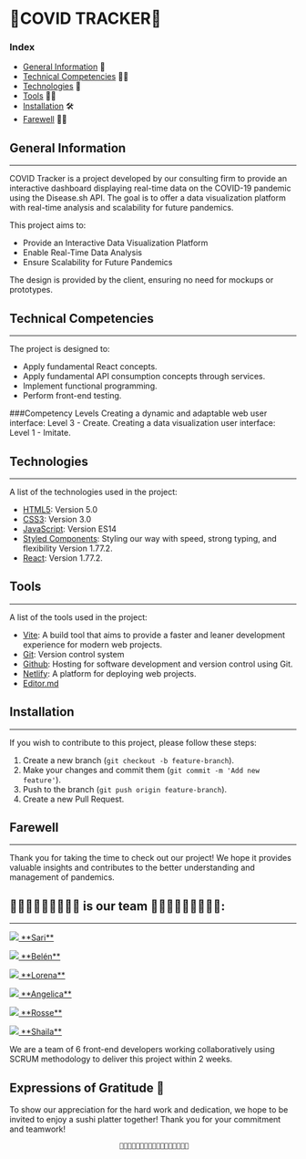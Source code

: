 # 🦠COVID TRACKER🦠
### Index
- [General Information](#general-information) 📝
- [Technical Competencies](#technical-competencies)  💪🏼
- [Technologies](#technologies) 📲
- [Tools](#tools) 💅🏼
- [Installation](#installation) 🛠️
- [Farewell](#farewell) 🙏🏼

##  General Information 
***
COVID Tracker is a project developed by our consulting firm to provide an interactive dashboard displaying real-time data on the COVID-19 pandemic using the Disease.sh API. The goal is to offer a data visualization platform with real-time analysis and scalability for future pandemics.

This project aims to:

- Provide an Interactive Data Visualization Platform
- Enable Real-Time Data Analysis
- Ensure Scalability for Future Pandemics
  
The design is provided by the client, ensuring no need for mockups or prototypes.

## Technical Competencies 
***
The project is designed to:

- Apply fundamental React concepts.
- Apply fundamental API consumption concepts through services.
- Implement functional programming.
- Perform front-end testing.
  
###Competency Levels
Creating a dynamic and adaptable web user interface: Level 3 - Create.
Creating a data visualization user interface: Level 1 - Imitate.



##  Technologies 
***
A list of the technologies used in the project:
* [HTML5](https://developer.mozilla.org/en-US/docs/Web/Guide/HTML/HTML5): Version 5.0
* [CSS3](https://developer.mozilla.org/en-US/docs/Web/CSS): Version 3.0
* [JavaScript](https://developer.mozilla.org/en-US/docs/Web/JavaScript): Version ES14
* [Styled Components](https://styled-components.com/): Styling our way with speed, strong typing, and flexibility Version 1.77.2.
* [React](https://react.dev/): Version 1.77.2.

  
##  Tools 

***
A list of the tools used in the project:

* [Vite](https://vitejs.dev/): A build tool that aims to provide a faster and leaner development experience for modern web projects.
* [Git](https://git-scm.com/): Version control system
* [Github](https://github.com/):  Hosting for software development and version control using Git.
* [Netlify](https://www.netlify.com/): A platform for deploying web projects.
* [Editor.md](https://pandao.github.io/editor.md/en.html) 


##  Installation 
***
If you wish to contribute to this project, please follow these steps:

1. Create a new branch 
(`git checkout -b feature-branch`).
2. Make your changes and commit them 
(`git commit -m 'Add new feature'`).
3. Push to the branch 
(`git push origin feature-branch`).
4. Create a new Pull Request.


##  Farewell 
***
Thank you for taking the time to check out our project! We hope it provides valuable insights and contributes to the better understanding and management of pandemics.

## 👩🏽‍💻👩🏻‍💻👩🏽‍💻 is our team 👩🏽‍💻👩🏻‍💻👩🏽‍💻:

***
 

<p> <a href="https://github.com/Sarii4">
    <img src="https://img.shields.io/badge/GitHub-100000?style=for-the-badge&logo=github&logoColor=white"> **Sari**</a></p>
    
<p> <a href="https://github.com/Belensanchez1989">
    <img src="https://img.shields.io/badge/GitHub-100000?style=for-the-badge&logo=github&logoColor=white"> **Belén**</a></p>
    
<p> <a href="https://github.com/loren-2">
    <img src="https://img.shields.io/badge/GitHub-100000?style=for-the-badge&logo=github&logoColor=white"> **Lorena**</a></p>
    
<p> <a href="https://github.com/Angelica2013">
    <img src="https://img.shields.io/badge/GitHub-100000?style=for-the-badge&logo=github&logoColor=white"> **Angelica**</a></p>
    
<p> <a href="https://github.com/castellanorn">
    <img src="https://img.shields.io/badge/GitHub-100000?style=for-the-badge&logo=github&logoColor=white"> **Rosse**</a></p>


<p> <a href="https://github.com/ShailaGonzalez">
   <img src="https://img.shields.io/badge/GitHub-100000?style=for-the-badge&logo=github&logoColor=white"> **Shaila**</a></p>


We are a team of 6 front-end developers working collaboratively using SCRUM methodology to deliver this project within 2 weeks.

## Expressions of Gratitude 🎁

To show our appreciation for the hard work and dedication, we hope to be invited to enjoy a sushi platter together! 
Thank you for your commitment and teamwork!


                               💚💚💚💚💚💚💚💚💚💚💚💚💚💚💚💚💚






